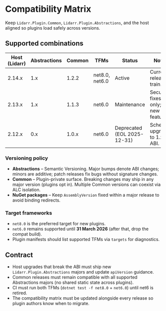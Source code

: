 # Compatibility Matrix

Keep `Lidarr.Plugin.Common`, `Lidarr.Plugin.Abstractions`, and the host aligned so plugins load safely across versions.

## Supported combinations

| Host (Lidarr) | Abstractions | Common | TFMs | Status | Notes |
| --- | --- | --- | --- | --- | --- |
| 2.14.x | 1.x | 1.2.2 | net8.0, net6.0 | Active | Current release train. |
| 2.13.x | 1.x | 1.1.3 | net6.0 | Maintenance | Security fixes only; no new features. |
| 2.12.x | 0.x | 1.0.x | net6.0 | Deprecated (EOL 2025-12-31) | Schedule upgrade to 1.x ABI. |

### Versioning policy

- **Abstractions** – Semantic Versioning. Major bumps denote ABI changes; minors are additive; patch releases fix bugs without signature changes.
- **Common** – Plugin-private surface. Breaking changes may ship in any major version (plugins opt in). Multiple Common versions can coexist via ALC isolation.
- **NuGet packages** – Keep `AssemblyVersion` fixed within a major release to avoid binding redirects.

### Target frameworks

- `net8.0` is the preferred target for new plugins.
- `net6.0` remains supported until **31 March 2026** (after that, drop the compat build).
- Plugin manifests should list supported TFMs via `targets` for diagnostics.

## Contract

- Host upgrades that break the ABI must ship new `Lidarr.Plugin.Abstractions` majors and update `apiVersion` guidance.
- Common releases must remain compatible with all supported Abstractions majors (no shared static state across plugins).
- CI must run both TFMs (`dotnet test -f net8.0` + `net6.0`) until net6 is retired.
- The compatibility matrix must be updated alongside every release so plugin authors know when to migrate.
